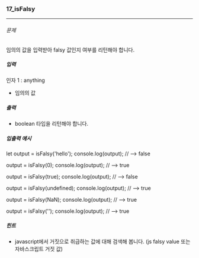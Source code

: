 ### 17_isFalsy

***

###### 문제 

임의의 값을 입력받아 falsy 값인지 여부를 리턴해야 합니다.

##### 입력

인자 1 : anything
- 임의의 값

##### 출력

- boolean 타입을 리턴해야 합니다.

##### 입출력 예시

let output = isFalsy('hello');
console.log(output); // --> false

output = isFalsy(0);
console.log(output); // --> true

output = isFalsy(true);
console.log(output); // --> false

output = isFalsy(undefined);
console.log(output); // --> true

output = isFalsy(NaN);
console.log(output); // --> true

output = isFalsy('');
console.log(output); // --> true

##### 힌트

- javascript에서 거짓으로 취급하는 값에 대해 검색해 봅니다. (js falsy value 또는 자바스크립트 거짓 값)
